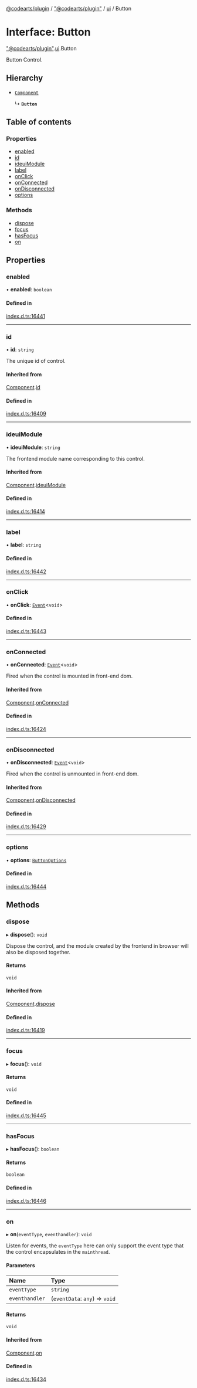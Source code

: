 [@codearts/plugin](../README.md) / ["@codearts/plugin"](../modules/_codearts_plugin_.md) / [ui](../modules/codearts_plugin_.ui.md) / Button

# Interface: Button

["@codearts/plugin"](../modules/_codearts_plugin_.md).[ui](../modules/codearts_plugin_.ui.md).Button

Button Control.

## Hierarchy

- [`Component`](codearts_plugin_.ui.Component.md)

  ↳ **`Button`**

## Table of contents

### Properties

- [enabled](codearts_plugin_.ui.Button-1.md#enabled)
- [id](codearts_plugin_.ui.Button-1.md#id)
- [ideuiModule](codearts_plugin_.ui.Button-1.md#ideuimodule)
- [label](codearts_plugin_.ui.Button-1.md#label)
- [onClick](codearts_plugin_.ui.Button-1.md#onclick)
- [onConnected](codearts_plugin_.ui.Button-1.md#onconnected)
- [onDisconnected](codearts_plugin_.ui.Button-1.md#ondisconnected)
- [options](codearts_plugin_.ui.Button-1.md#options)

### Methods

- [dispose](codearts_plugin_.ui.Button-1.md#dispose)
- [focus](codearts_plugin_.ui.Button-1.md#focus)
- [hasFocus](codearts_plugin_.ui.Button-1.md#hasfocus)
- [on](codearts_plugin_.ui.Button-1.md#on)

## Properties

### enabled

• **enabled**: `boolean`

#### Defined in

[index.d.ts:16441](https://github.com/huaweicloud/cloudide-plugin-api/blob/5055bbd/index.d.ts#L16441)

___

### id

• **id**: `string`

The unique id of control.

#### Inherited from

[Component](codearts_plugin_.ui.Component.md).[id](codearts_plugin_.ui.Component.md#id)

#### Defined in

[index.d.ts:16409](https://github.com/huaweicloud/cloudide-plugin-api/blob/5055bbd/index.d.ts#L16409)

___

### ideuiModule

• **ideuiModule**: `string`

The frontend module name corresponding to this control.

#### Inherited from

[Component](codearts_plugin_.ui.Component.md).[ideuiModule](codearts_plugin_.ui.Component.md#ideuimodule)

#### Defined in

[index.d.ts:16414](https://github.com/huaweicloud/cloudide-plugin-api/blob/5055bbd/index.d.ts#L16414)

___

### label

• **label**: `string`

#### Defined in

[index.d.ts:16442](https://github.com/huaweicloud/cloudide-plugin-api/blob/5055bbd/index.d.ts#L16442)

___

### onClick

• **onClick**: [`Event`](codearts_plugin_.Event.md)<`void`\>

#### Defined in

[index.d.ts:16443](https://github.com/huaweicloud/cloudide-plugin-api/blob/5055bbd/index.d.ts#L16443)

___

### onConnected

• **onConnected**: [`Event`](codearts_plugin_.Event.md)<`void`\>

Fired when the control is mounted in front-end dom.

#### Inherited from

[Component](codearts_plugin_.ui.Component.md).[onConnected](codearts_plugin_.ui.Component.md#onconnected)

#### Defined in

[index.d.ts:16424](https://github.com/huaweicloud/cloudide-plugin-api/blob/5055bbd/index.d.ts#L16424)

___

### onDisconnected

• **onDisconnected**: [`Event`](codearts_plugin_.Event.md)<`void`\>

Fired when the control is unmounted in front-end dom.

#### Inherited from

[Component](codearts_plugin_.ui.Component.md).[onDisconnected](codearts_plugin_.ui.Component.md#ondisconnected)

#### Defined in

[index.d.ts:16429](https://github.com/huaweicloud/cloudide-plugin-api/blob/5055bbd/index.d.ts#L16429)

___

### options

• **options**: [`ButtonOptions`](codearts_plugin_.ui.ButtonOptions.md)

#### Defined in

[index.d.ts:16444](https://github.com/huaweicloud/cloudide-plugin-api/blob/5055bbd/index.d.ts#L16444)

## Methods

### dispose

▸ **dispose**(): `void`

Dispose the control, and the module created by the frontend in browser will also be disposed together.

#### Returns

`void`

#### Inherited from

[Component](codearts_plugin_.ui.Component.md).[dispose](codearts_plugin_.ui.Component.md#dispose)

#### Defined in

[index.d.ts:16419](https://github.com/huaweicloud/cloudide-plugin-api/blob/5055bbd/index.d.ts#L16419)

___

### focus

▸ **focus**(): `void`

#### Returns

`void`

#### Defined in

[index.d.ts:16445](https://github.com/huaweicloud/cloudide-plugin-api/blob/5055bbd/index.d.ts#L16445)

___

### hasFocus

▸ **hasFocus**(): `boolean`

#### Returns

`boolean`

#### Defined in

[index.d.ts:16446](https://github.com/huaweicloud/cloudide-plugin-api/blob/5055bbd/index.d.ts#L16446)

___

### on

▸ **on**(`eventType`, `eventhandler`): `void`

Listen for events, the `eventType` here can only support the event type that the control encapsulates in the `mainthread`.

#### Parameters

| Name | Type |
| :------ | :------ |
| `eventType` | `string` |
| `eventhandler` | (`eventData`: `any`) => `void` |

#### Returns

`void`

#### Inherited from

[Component](codearts_plugin_.ui.Component.md).[on](codearts_plugin_.ui.Component.md#on)

#### Defined in

[index.d.ts:16434](https://github.com/huaweicloud/cloudide-plugin-api/blob/5055bbd/index.d.ts#L16434)

